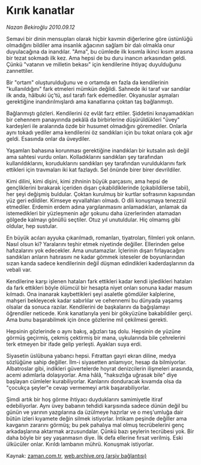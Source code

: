 # Kırık kanatlar

*Nazan Bekiroğlu 2010.09.12*

<td class="columnist-detail">
<p>Semavi bir dinin mensupları olarak hiçbir kavmin diğerlerine göre üstünlüğü olmadığını bildiler ama insanlık ağacının sağlam bir dalı olmakla onur duyulacağına da inandılar. "Ama", bu cümlede ilk kısımla ikinci kısım arasına bir tezat sokmadı ilk kez. Ama hepsi de bu duru inancın arkasından geldi. Çünkü "vatanın ve milletin bekası" için kendilerine ihtiyaç duyulduğunu zannettiler.</p>
<p>
<div id="haberMetinDiv">
<p>Bir "ortam" oluşturulduğunu ve o ortamda en fazla da kendilerinin "kullanıldığını" fark etmeleri mümkün değildi. Sahnede iki taraf var sandılar ilk anda, hâlbuki üç'tü, asıl tarafı fark edemediler. Okyanuslar aşmaları gerektiğine inandırılmışlardı ama kanatlarına çoktan taş bağlanmıştı.
<p>Bağlanmıştı gözleri. Kendilerini öz evlât farz ettiler. Şiddetini kınayamadıkları bir cehennem panayırında pekâlâ da birbirlerine düşürüldükleri "üvey" kardeşleri ile aralarında özde bir husumet olmadığını göremediler. Onlarla aynı tokadı yediler ama kendilerini öz sandıkları için bu tokat onlara çok ağır geldi. Esasında onlar da üveydiler.
<p>Yaşamları bahasına korunması gerektiğine inandıkları bir kutsalın aslı değil ama sahtesi vurdu onları. Kolladıklarını sandıkları şey tarafından kullanıldıklarını, koruduklarını sandıkları şey tarafından vurulduklarını fark ettikleri için travmaları iki kat fazlaydı. Sel önünde birer birer devrildiler.
<p>Kimi dilini, kimi dişini, kimi zihninin büyük parçasını, ama hepsi de gençliklerini bırakarak içeriden dışarı çıkabildiklerinde (çıkabildilerse tabii), her şeyi değişmiş buldular. Çoktan kurulmuş bir kurtlar sofrasının kapısından yüz geri edildiler. Kimseye eyvallahları olmadı. O dili konuşmaya tenezzül etmediler. Erdemin erdem adına yargılanmasını anlamadıkları, anlamak da istemedikleri bir yüzleşmenin ağır şokunu daha üzerlerinden atamadan gölgede kalmayı gönüllü seçtiler. Otuz yıl unutuldular. Hiç olmamış gibi oldular, hep sustular.
<p>En büyük acıları ayyuka çıkarılmadı, romanları, tiyatroları, filmleri yok onların. Nasıl olsun ki? Yaralarını teşhir etmek niyetinde değiller. Ellerinden gelse hafızalarını yok edecekler. Ama unutamazlar. İçlerinin dışarı fırlayacağını sandıkları anların hatırasını ne kadar gömmek isteseler de boyunlarından sızan kanda sadece kendilerinin değil düşman edindikleri kaderdaşlarının da vebali var.
<p>Kendilerine karşı işlenen hataları fark ettikleri kadar kendi işledikleri hataları da fark ettikleri böyle ölümcül bir hesapta niyet onları sonuna kadar masum kılmadı. Ona inanarak kaybettikleri şeyi asaletle gömdüler kalplerine, mahşeri bekleyecek kadar sabırlılar ve cehennemi bu dünyada yaşamış olsalar da sonuca razılar. Kendilerini de başkalarını da bağışlamayı öğrendiler neticede. Kırık kanatlarıyla yeni bir gökyüzüne bakabildiler gerçi. Ama bunu başarabilmek için önce gözlerine mil çekilmesi gerekti.
<p>Hepsinin gözlerinde o aynı bakış, ağızları taş dolu. Hepsinin de yüzüne görmüş geçirmiş, çekmiş çektirmiş bir mana, uykularında bile çehrelerini terk etmeyen bir ifade gelip yerleşti. Ayakları suya erdi.
<p>Siyasetin üslûbuna yabancı hepsi. Fıtrattan gayri ekran diline, medya sözlüğüne sahip değiller. İlm-i siyasetten anlamıyor, hesap da bilmiyorlar. Albatroslar gibi, indikleri güvertelerde hoyrat denizcilerin ilişmeleri arasında, acemi adımlarla dolaşıyorlar. Ama hâlâ, "haksızlığa uğrasak bile" diye başlayan cümleler kurabiliyorlar. Kanlarını donduracak kıvamda olsa da "çocukça şeyler"e cevap vermemeyi artık başarabiliyorlar.
<p>Şimdi artık bir hoş görme ihtiyacı duyduklarını samimiyetle itiraf edebiliyorlar. Aynı üvey babanın tehdidi karşısında sadece dünün değil bu günün ve yarının yazgılarına da üzülmeye hazırlar ve o meş'umluğa dair bütün izleri kıyamete değin silmek istiyorlar. İntikam peşinde değiller ama kavganın zararını görmüş; bu pek pahalıya mal olmuş tecrübelerini genç arkadaşlarına aktarmak arzusundalar. Çünkü bazı şeylerin tecrübesi yok. Bir daha böyle bir şey yaşanmasın diye. İlk defa ellerine fırsat verilmiş. Eski ülkücüler onlar. Kırıldı lambanın mührü. Konuşmak istiyorlar.</p></p></p></p></p></p></p></p></p></div>
</p>
<a href="http://web.archive.org/web/20101225010235/mailto:/">
</a></td>

Kaynak: [zaman.com.tr](http://zaman.com.tr/yazar.do?yazino=1026498), [web.archive.org (arşiv bağlantısı)](http://web.archive.org/web/20101225010235/http://zaman.com.tr/yazar.do?yazino=1026498)
